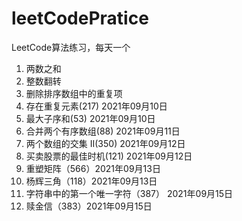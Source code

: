 # leetCodePratice
LeetCode算法练习，每天一个

1. 两数之和
2. 整数翻转
3. 删除排序数组中的重复项
4. 存在重复元素(217) 2021年09月10日
5. 最大子序和(53) 2021年09月10日
6. 合并两个有序数组(88) 2021年09月11日
7. 两个数组的交集 II(350) 2021年09月12日
8. 买卖股票的最佳时机(121) 2021年09月12日
9. 重塑矩阵（566）2021年09月13日
10. 杨辉三角（118）2021年09月13日
11. 字符串中的第一个唯一字符（387） 2021年09月15日
12. 赎金信（383）2021年09月15日